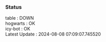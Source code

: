 ### Status


table : DOWN  
hogwarts : OK  
icy-bot : OK  
Latest Update : 2024-08-08 07:09:07.745520
